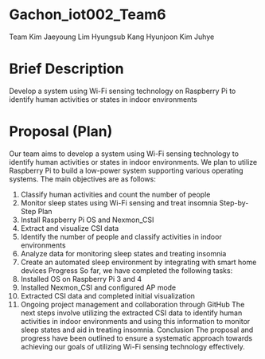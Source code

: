 # Gachon_iot002_Team6
Team
Kim Jaeyoung
Lim Hyungsub
Kang Hyunjoon
Kim Juhye

# Brief Description
Develop a system using Wi-Fi sensing technology on Raspberry Pi to identify human activities or states in indoor environments 

# Proposal (Plan)
Our team aims to develop a system using Wi-Fi sensing technology to identify human activities or states in indoor environments. We plan to utilize Raspberry Pi to build a low-power system supporting various operating systems. The main objectives are as follows:
1. Classify human activities and count the number of people
2. Monitor sleep states using Wi-Fi sensing and treat insomnia
Step-by-Step Plan
1. Install Raspberry Pi OS and Nexmon_CSI
2. Extract and visualize CSI data
3. Identify the number of people and classify activities in indoor environments
4. Analyze data for monitoring sleep states and treating insomnia
5. Create an automated sleep environment by integrating with smart home devices
Progress
So far, we have completed the following tasks:
1. Installed OS on Raspberry Pi 3 and 4
2. Installed Nexmon_CSI and configured AP mode
3. Extracted CSI data and completed initial visualization
4. Ongoing project management and collaboration through GitHub
The next steps involve utilizing the extracted CSI data to identify human activities in indoor environments and using this information to monitor sleep states and aid in treating insomnia.
Conclusion
The proposal and progress have been outlined to ensure a systematic approach towards achieving our goals of utilizing Wi-Fi sensing technology effectively.
